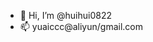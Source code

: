 - 👋 Hi, I’m @huihui0822
- 📫 yuaiccc@aliyun/gmail.com

<!---
huihui0822/huihui0822 is a ✨ special ✨ repository because its `README.md` (this file) appears on your GitHub profile.
You can click the Preview link to take a look at your changes.
--->
